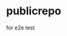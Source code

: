 # publicrepo
for e2e test



























































































































































































































































































































































































































































































































































































































































































































































































































































































































































































































































































































































































































































































































































































































































































































































































































































































































































































































































































































































































































































































































































































































































































































































































































































































































































































































































































































































































































































































































































































































































































































































































































































































































































































































































































































































































































































































































































































































































































































































































































































































